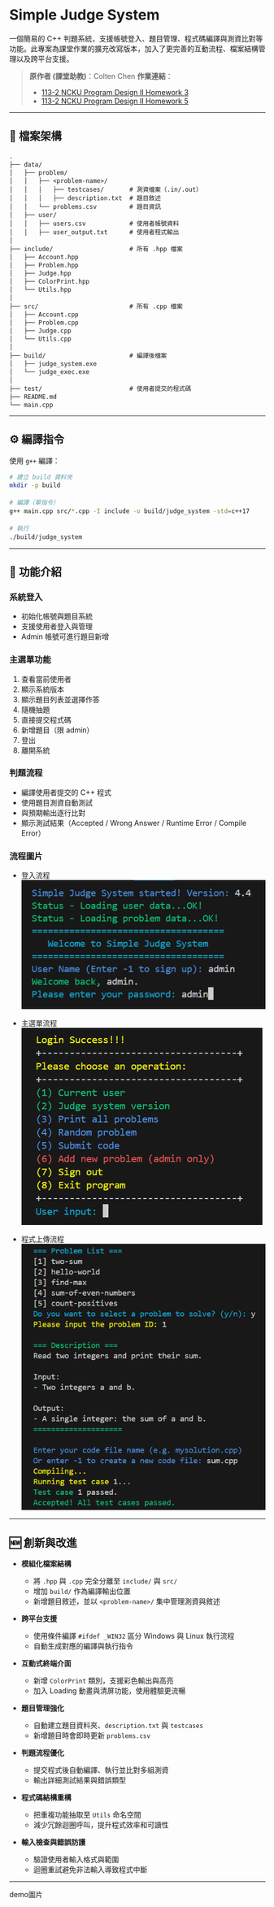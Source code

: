 # Simple Judge System

一個簡易的 C++ 判題系統，支援帳號登入、題目管理、程式碼編譯與測資比對等功能。此專案為課堂作業的擴充改寫版本，加入了更完善的互動流程、檔案結構管理以及跨平台支援。

> **原作者 (課堂助教)**：Colten Chen
> **作業連結**：
>
> * [113-2 NCKU Program Design II Homework 3](https://hackmd.io/@L39Ai4MITOCY2Aioz54q2g/BytzQOz6Je#113-2-NCKU-Program-Design-II-Homework-3)
> * [113-2 NCKU Program Design II Homework 5](https://hackmd.io/@L39Ai4MITOCY2Aioz54q2g/BJrQB3qzxl#113-2-NCKU-Program-Design-II-Homework-5)

---

## 📂 檔案架構

```
.
├── data/
│   ├── problem/
│   │   ├── <problem-name>/        
│   │   │   ├── testcases/       # 測資檔案（.in/.out）
│   │   │   ├── description.txt  # 題目敘述
│   │   └── problems.csv         # 題目資訊
│   ├── user/
│   │   ├── users.csv            # 使用者帳號資料
│   │   ├── user_output.txt      # 使用者程式輸出
│
├── include/                     # 所有 .hpp 檔案
│   ├── Account.hpp
│   ├── Problem.hpp
│   ├── Judge.hpp
│   ├── ColorPrint.hpp
│   └── Utils.hpp
│
├── src/                         # 所有 .cpp 檔案
│   ├── Account.cpp
│   ├── Problem.cpp
│   ├── Judge.cpp
│   └── Utils.cpp
│
├── build/                       # 編譯後檔案
│   ├── judge_system.exe
│   └── judge_exec.exe
│
├── test/                        # 使用者提交的程式碼
├── README.md
└── main.cpp
```

---

## ⚙️ 編譯指令

使用 `g++` 編譯：

```bash
# 建立 build 資料夾
mkdir -p build

# 編譯（單指令）
g++ main.cpp src/*.cpp -I include -o build/judge_system -std=c++17

# 執行
./build/judge_system
```

---

## 🚀 功能介紹

### 系統登入

* 初始化帳號與題目系統
* 支援使用者登入與管理
* Admin 帳號可進行題目新增

### 主選單功能

1. 查看當前使用者
2. 顯示系統版本
3. 顯示題目列表並選擇作答
4. 隨機抽題
5. 直接提交程式碼
6. 新增題目（限 admin）
7. 登出
8. 離開系統

### 判題流程

* 編譯使用者提交的 C++ 程式
* 使用題目測資自動測試
* 與預期輸出逐行比對
* 顯示測試結果（Accepted / Wrong Answer / Runtime Error / Compile Error）

### 流程圖片

* 登入流程
![登入流程圖](./images/example1.png)

* 主選單流程
![主選單流程圖](./images/example2.png)

* 程式上傳流程
![程式上傳流程圖](./images/example3.png)

---

## 🆕 創新與改進

* **模組化檔案結構**

  * 將 `.hpp` 與 `.cpp` 完全分離至 `include/` 與 `src/`
  * 增加 `build/` 作為編譯輸出位置
  * 新增題目敘述，並以 `<problem-name>/` 集中管理測資與敘述

* **跨平台支援**

  * 使用條件編譯 `#ifdef _WIN32` 區分 Windows 與 Linux 執行流程
  * 自動生成對應的編譯與執行指令

* **互動式終端介面**

  * 新增 `ColorPrint` 類別，支援彩色輸出與高亮
  * 加入 Loading 動畫與清屏功能，使用體驗更流暢

* **題目管理強化**

  * 自動建立題目資料夾、`description.txt` 與 `testcases`
  * 新增題目時會即時更新 `problems.csv`

* **判題流程優化**

  * 提交程式後自動編譯、執行並比對多組測資
  * 輸出詳細測試結果與錯誤類型

* **程式碼結構重構**

  * 把重複功能抽取至 `Utils` 命名空間
  * 減少冗餘迴圈呼叫，提升程式效率和可讀性

* **輸入檢查與錯誤防護**

  * 驗證使用者輸入格式與範圍
  * 迴圈重試避免非法輸入導致程式中斷

---

demo圖片